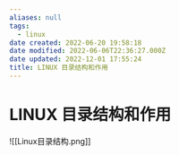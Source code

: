 ```yaml
---
aliases: null
tags:
  - linux
date created: 2022-06-20 19:58:18
date modified: 2022-06-06T22:36:27.000Z
date updated: 2022-12-01 17:55:24
title: LINUX 目录结构和作用
---
```


# LINUX 目录结构和作用

![[Linux目录结构.png]]
